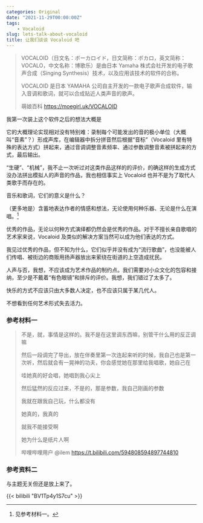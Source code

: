 ```yaml
---
categories: Original
date: "2021-11-29T00:00:00Z"
tags:
    - Vocaloid
slug: lets-talk-about-vocaloid
title: 让我们谈谈 Vocaloid 吧
---
```


> VOCALOID（日文名：ボーカロイド，日文简称：ボカロ，英文简称：VOCALO，中文名称：博歌乐）是由日本 Yamaha 株式会社开发的电子歌声合成（Singing Synthesis）技术，以及应用该技术的软件的合称。
>
> VOCALOID 是日本 YAMAHA 公司自主开发的一款电子歌声合成软件，输入音调和歌词，就可以合成贴近人类声音的歌声。
>
> 萌娘百科 https://moegirl.uk/VOCALOID

我第一次装上这个软件之后的想法大概是

它的大概理论实现相对没有特别难：录制每个可能发出的音的极小单位（大概叫“音素”？）形成声库，在编辑器中拆分拼音然后根据“音标”（Vocaloid 里有特殊的表达方式）拼起来，通过音调调整音素频率、通过参数调整音素被拼起来的方式，最后输出。

“生硬”、“机械”，我不止一次听过对这类作品这样的的评价，的确这样的生成方式没办法拼出模拟人的声音的作品，我也相信事实上 Vocaloid 也并不是为了取代人类歌手而存在的。

音乐和歌词，它们的意义是什么？

（更多地是）含蓄地表达作者的情感和想法，无论使用何种乐器、无论是什么在演唱。[^1]

优秀的作品，无论以何种方式演绎都仍然会是优秀的作品。对于不擅长亲自歌唱的艺术家来说，Vocaloid 及类似的解决方案当然可以成为他们表达的方式。

我见过优秀的作品，但不知为什么，它们似乎并没有成为“流行歌曲”，也没能被人们传唱、被街边的商贩用扬声器放出来萦绕在街道的上空造成扰民。

人声与否，我想，不应该成为艺术作品的制约点。我们需要对小众文化的包容和接纳，至少是不戴着“有色眼镜”和排斥的评价。我想，我们错过了太多了。

快乐的方式不应该只由大多数人决定，也不应该只属于某几代人。

不想看到任何艺术形式失去活力。

### 参考材料一

> 不是，就，事情是这样的。我不是在这里调东西嘛，别管干什么用的反正调嘛
>
> 然后一段调完了导出，放在伴奏里第一次连起来听的时候，我自己也是第一次听，然后就会有一晃神的功夫，你会感觉她在那里给我唱歌，她自己在
>
> 哇她真的好会唱，她唱到我心尖上
>
> 然后猛然的反应过来，不是的，那是参数，我自己刚画的参数
>
> 我就在跟我自己玩，什么都没有
>
> 她真的，我真的
>
> 就我不能接受啊
>
> 她为什么是纸片人啊
>
> 哔哩哔哩用户 @ilem https://t.bilibili.com/594808594897744810

[^1]: 见参考材料一。

### 参考资料二

与主题无关但还是放上来了。

{{< bilibili "BV1Tp4y1S7cu" >}}
